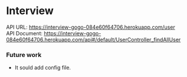 # Interview

API URL: https://interview-gogo-084e60f64706.herokuapp.com/user
<br>API Document: https://interview-gogo-084e60f64706.herokuapp.com/api#/default/UserController_findAllUser


### Future work
- It sould add config file.
